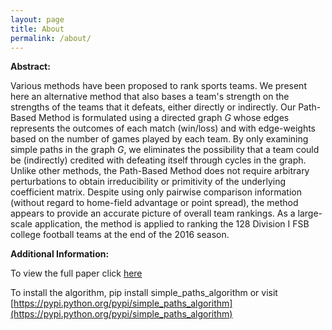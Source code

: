 ```yaml
---
layout: page
title: About
permalink: /about/
---
```


**Abstract:**

Various methods have been proposed to rank sports teams. We present here an alternative method that also bases a team's strength on the strengths of the teams that it defeats, either directly or indirectly.
Our Path-Based Method is formulated using a directed graph *G* whose edges represents the outcomes of each match (win/loss) and with edge-weights based on the number of games played by each team. By only
examining simple paths in the graph *G*, we eliminates the possibility that a team could be (indirectly) credited with defeating itself through cycles in the graph. Unlike other methods, the Path-Based
Method does not require arbitrary perturbations to obtain irreducibility or primitivity of the underlying coefficient matrix. Despite using only pairwise comparison information (without regard to home-field
advantage or point spread), the method appears to provide an accurate picture of overall team rankings. As a large-scale application, the method is applied to ranking the 128 Division I FSB college football
teams at the end of the 2016 season.

**Additional Information:**

To view the full paper click [here](https://andrew-lee2.github.io/simple_paths_d3/paper/2017/03/13/simple_path_paper.html)

To install the algorithm, pip install simple_paths_algorithm or visit [https://pypi.python.org/pypi/simple_paths_algorithm](https://pypi.python.org/pypi/simple_paths_algorithm) 
